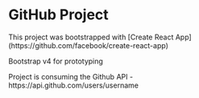 # GitHub Project

<p>This project was bootstrapped with [Create React App](https://github.com/facebook/create-react-app)</p>

<p>Bootstrap v4 for prototyping</p>

<p>Project is consuming the Github API - https://api.github.com/users/username</p>
